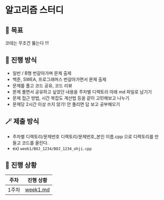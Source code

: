 # 알고리즘 스터디
## 🎯 목표
코테는 무조건 뚫는다 !!!

## 💁 진행 방식
- 일반 / B형 번갈아가며 문제 출제
- 백준, SWEA, 프로그래머스 번갈아가면서 문제 출제
- 문제를 풀고 코드 공유, 코드 리뷰
- 문제 풀면서 공유하고 싶었던 내용을 주차별 디렉토리 아래 md 파일로 남기기
- 문제 접근 방법, 시간 복잡도 계산법 등을 같이 고민해보고 나누기
- 문제당 2시간 이상 쓰지 않기! 안 풀리면 답 보고 공부해오기

## 🪄 제출 방식
- 주차별 디렉토리/문제번호 디렉토리/문제번호_본인 이름.cpp 으로 디렉토리를 만들고 코드를 올린다.
- ex) `week1/BOJ_1234/BOJ_1234_ohji.cpp`

## 🏃 진행 상황
| 주차 | 진행 상황 |
|------|---------|
| 1주차 | [week1.md](./progress/week1.md) |
